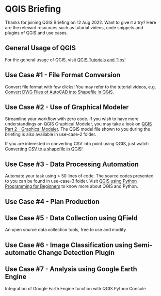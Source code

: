 # QGIS Briefing
Thanks for joining QGIS Briefing on 12 Aug 2022. Want to give it a try? Here are the relevant resources such as tutorial videos, code snippets and plugins of QGIS and use cases.

## General Usage of QGIS
For the general usage of QGIS, visit [QGIS Tutorials and Tips](https://www.qgistutorials.com/en/index.html)!

## Use Case #1 - File Format Conversion
Convert file format with few clicks! You may refer to the tutorial videos, e.g. [Convert DWG Files of AutoCAD into Shapefile in QGIS](https://youtu.be/qloaSsrNeAQ).

## Use Case #2 - Use of Graphical Modeler
Streamline your workflow with zero code. If you wish to have more understandings on QGIS Graphical Modeler, you may take a look on [QGIS Part 2 - Graphical Modeler](https://youtu.be/fjxJwMSp0K4). The QGIS model file shown to you during the briefing is also available in use-case-2 folder.

If you are interested in converting CSV into point using QGIS, just watch [Converting CSV to a shapefile in QGIS](https://youtu.be/drIpvJm7OMs)!

## Use Case #3 - Data Processing Automation
Automate your task using > 50 lines of code. The source codes presented to you can be found in use-case-3 folder. Visit [QGIS using Python Programming for Beginners](https://youtu.be/dpJqmLIaELk) to know more about QGIS and Python.

## Use Case #4 - Plan Production


## Use Case #5 - Data Collection using QField
An open source data collection tools, free to use and modify



## Use Case #6 - Image Classification using Semi-automatic Change Detection Plugin


## Use Case #7 - Analysis using Google Earth Engine
Integration of Google Earth Engine function with QGIS Python Console


